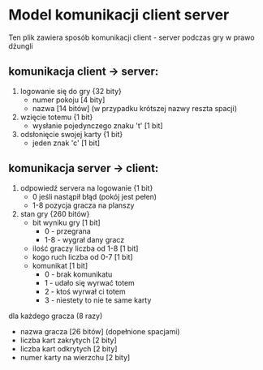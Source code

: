 # Model komunikacji client server

Ten plik zawiera sposób komunikacji client - server podczas gry w prawo dżungli

## komunikacja client -> server:

1. logowanie się do gry {32 bity}
   - numer pokoju [4 bity]
   - nazwa [14 bitów] (w przypadku krótszej nazwy reszta spacji)
2. wzięcie totemu {1 bit}
   - wysłanie pojedynczego znaku 't' [1 bit]
3. odsłonięcie swojej karty {1 bit}
   - jeden znak 'c' [1 bit]

## komunikacja server -> client:

1. odpowiedź servera na logowanie {1 bit}
   - 0 jeśli nastąpił błąd (pokój jest pełen)
   - 1-8 pozycja gracza na planszy
2. stan gry {260 bitów}
   - bit wyniku gry [1 bit]
     - 0 - przegrana
     - 1-8 - wygrał dany gracz
   - ilość graczy liczba od 1-8 [1 bit]
   - kogo ruch liczba od 0-7 [1 bit]
   - komunikat [1 bit]
     - 0 - brak komunikatu
     - 1 - udało się wyrwać totem
     - 2 - ktoś wyrwał ci totem
     - 3 - niestety to nie te same karty

dla każdego gracza (8 razy)

- nazwa gracza [26 bitów] (dopełnione spacjami)
- liczba kart zakrytych [2 bity]
- liczba kart odkrytych [2 bity]
- numer karty na wierzchu [2 bity]
